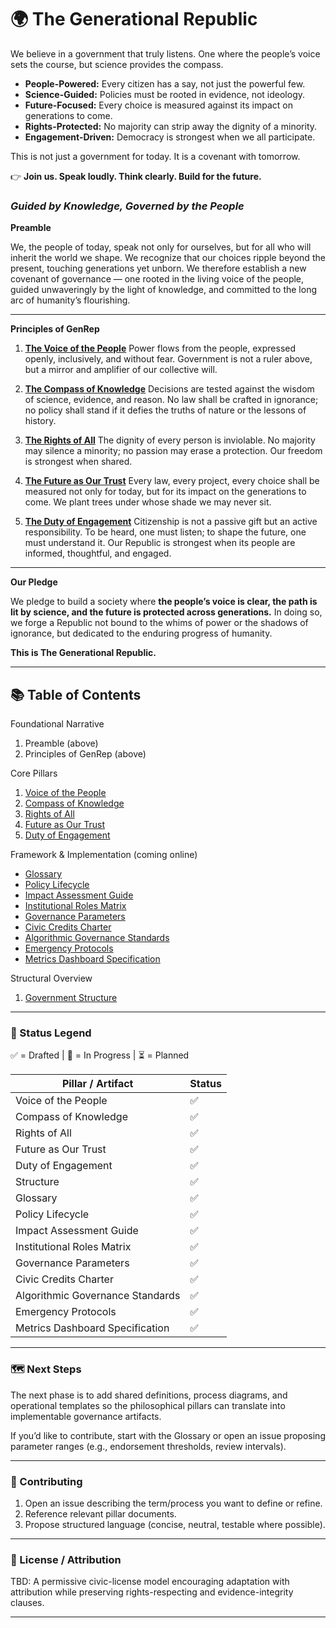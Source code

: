# 🌍 The Generational Republic
We believe in a government that truly listens. One where the people’s voice sets the course, but science provides the compass.

* **People-Powered:** Every citizen has a say, not just the powerful few.
* **Science-Guided:** Policies must be rooted in evidence, not ideology.
* **Future-Focused:** Every choice is measured against its impact on generations to come.
* **Rights-Protected:** No majority can strip away the dignity of a minority.
* **Engagement-Driven:** Democracy is strongest when we all participate.

This is not just a government for today.
It is a covenant with tomorrow.

👉 **Join us. Speak loudly. Think clearly. Build for the future.**

### *Guided by Knowledge, Governed by the People*

**Preamble**

We, the people of today, speak not only for ourselves, but for all who will inherit the world we shape.
We recognize that our choices ripple beyond the present, touching generations yet unborn.
We therefore establish a new covenant of governance — one rooted in the living voice of the people, guided unwaveringly by the light of knowledge, and committed to the long arc of humanity’s flourishing.

---

**Principles of GenRep**

1. [**The Voice of the People**](./voice_of_the_people.md)
   Power flows from the people, expressed openly, inclusively, and without fear.
   Government is not a ruler above, but a mirror and amplifier of our collective will.

2. [**The Compass of Knowledge**](./compass_of_knowledge.md)
   Decisions are tested against the wisdom of science, evidence, and reason.
   No law shall be crafted in ignorance; no policy shall stand if it defies the truths of nature or the lessons of history.

3. [**The Rights of All**](./rights_of_all.md)
   The dignity of every person is inviolable.
   No majority may silence a minority; no passion may erase a protection.
   Our freedom is strongest when shared.

4. [**The Future as Our Trust**](./future_as_our_trust.md)
   Every law, every project, every choice shall be measured not only for today,
   but for its impact on the generations to come.
   We plant trees under whose shade we may never sit.

5. [**The Duty of Engagement**](./duty_of_engagement.md)
   Citizenship is not a passive gift but an active responsibility.
   To be heard, one must listen; to shape the future, one must understand it.
   Our Republic is strongest when its people are informed, thoughtful, and engaged.

---

**Our Pledge**

We pledge to build a society where **the people’s voice is clear, the path is lit by science, and the future is protected across generations.**
In doing so, we forge a Republic not bound to the whims of power or the shadows of ignorance,
but dedicated to the enduring progress of humanity.

**This is The Generational Republic.**

---

## 📚 Table of Contents

Foundational Narrative
1. Preamble (above)
2. Principles of GenRep (above)

Core Pillars
1. [Voice of the People](./voice_of_the_people.md)
2. [Compass of Knowledge](./compass_of_knowledge.md)
3. [Rights of All](./rights_of_all.md)
4. [Future as Our Trust](./future_as_our_trust.md)
5. [Duty of Engagement](./duty_of_engagement.md)

Framework & Implementation (coming online)
* [Glossary](./GLOSSARY.md)
* [Policy Lifecycle](./PROCESS_LIFECYCLE.md)
* [Impact Assessment Guide](./IMPACT_ASSESSMENT_GUIDE.md)
* [Institutional Roles Matrix](./INSTITUTIONAL_ROLES.md)
* [Governance Parameters](./GOVERNANCE_PARAMETERS.md)
* [Civic Credits Charter](./CIVIC_CREDITS_CHARTER.md)
* [Algorithmic Governance Standards](./ALGORITHMIC_GOVERNANCE.md)
* [Emergency Protocols](./EMERGENCY_PROTOCOLS.md)
* [Metrics Dashboard Specification](./METRICS_DASHBOARD_SPEC.md)

Structural Overview
1.  [Government Structure](./STRUCTURE.md)

---

### 🔧 Status Legend

✅ = Drafted | 🔄 = In Progress | ⏳ = Planned

| Pillar / Artifact | Status |
|-------------------|--------|
| Voice of the People | ✅ |
| Compass of Knowledge | ✅ |
| Rights of All | ✅ |
| Future as Our Trust | ✅ |
| Duty of Engagement | ✅ |
| Structure | ✅ |
| Glossary | ✅ |
| Policy Lifecycle | ✅ |
| Impact Assessment Guide | ✅ |
| Institutional Roles Matrix | ✅ |
| Governance Parameters | ✅ |
| Civic Credits Charter | ✅ |
| Algorithmic Governance Standards | ✅ |
| Emergency Protocols | ✅ |
| Metrics Dashboard Specification | ✅ |

---

### 🗺 Next Steps

The next phase is to add shared definitions, process diagrams, and operational templates so the philosophical pillars can translate into implementable governance artifacts.

If you’d like to contribute, start with the Glossary or open an issue proposing parameter ranges (e.g., endorsement thresholds, review intervals).

---

### 🤝 Contributing

1. Open an issue describing the term/process you want to define or refine.
2. Reference relevant pillar documents.
3. Propose structured language (concise, neutral, testable where possible).

---

### 📄 License / Attribution

TBD: A permissive civic-license model encouraging adaptation with attribution while preserving rights-respecting and evidence-integrity clauses.

---




